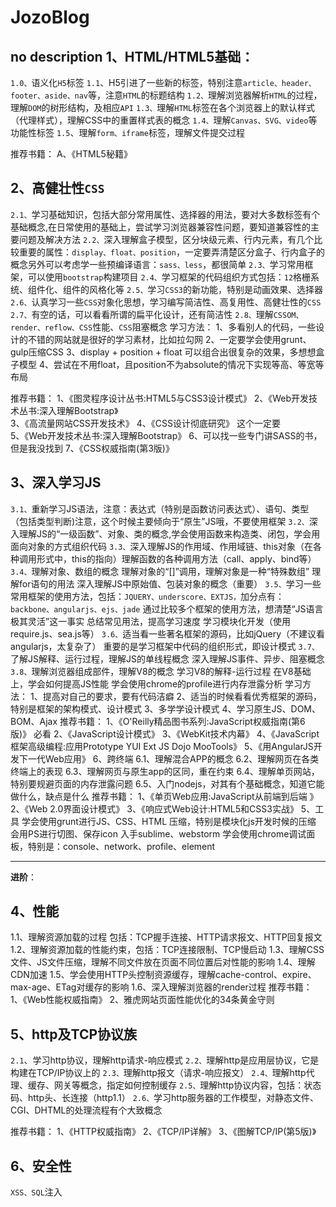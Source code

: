 # JozoBlog
no description
1、HTML/HTML5基础：
---

`1.0、`语义化`H5`标签
`1.1`、H5引进了一些新的标签，特别注意`article、header、footer、aside、nav`等，注意`HTML`的标题结构
`1.2、`理解浏览器解析`HTML`的过程，理解`DOM`的树形结构，及相应`API`
`1.3、`理解`HTML`标签在各个浏览器上的默认样式（代理样式），理解CSS中的重置样式表的概念
`1.4、`理解`Canvas、SVG、video`等功能性标签
`1.5`、理解`form、iframe`标签，理解文件提交过程

推荐书籍：
A、《HTML5秘籍》



2、高健壮性`CSS`
---------

`2.1、`学习基础知识，包括大部分常用属性、选择器的用法，要对大多数标签有个基础概念,在日常使用的基础上，尝试学习浏览器兼容性问题，要知道兼容性的主要问题及解决方法
`2.2、`深入理解盒子模型，区分块级元素、行内元素，有几个比较重要的属性：`display、float、position`，一定要弄清楚区分盒子、行内盒子的概念另外可以考虑学一些预编译语言：`sass、less`，都很简单
`2.3、`学习常用框架，可以使用`bootstrap`构建项目
`2.4、`学习框架的代码组织方式包括：`12`格栅系统、组件化、组件的风格化等
`2.5、`学习`CSS3`的新功能，特别是动画效果、选择器
`2.6、`认真学习一些`CSS`对象化思想，学习编写简洁性、高复用性、高健壮性的`CSS`
`2.7、`有空的话，可以看看所谓的扁平化设计，还有简洁性
`2.8、`理解`CSSOM、render、reflow、CSS`性能、`CSS`阻塞概念
学习方法：
1、多看别人的代码，一些设计的不错的网站就是很好的学习素材，比如拉勾网
2、一定要学会使用grunt、gulp压缩CSS
3、display + position + float 可以组合出很复杂的效果，多想想盒子模型
4、尝试在不用float，且position不为absolute的情况下实现等高、等宽等布局

推荐书籍：
1、《图灵程序设计丛书:HTML5与CSS3设计模式》
2、《Web开发技术丛书:深入理解Bootstrap》        
3、《高流量网站CSS开发技术》
4、《CSS设计彻底研究》                这个一定要        
5、《Web开发技术丛书:深入理解Bootstrap》
6、可以找一些专门讲SASS的书，但是我没找到
7、《CSS权威指南(第3版)》

3、深入学习JS
--------

`3.1、`重新学习JS语法，注意：表达式（特别是函数访问表达式）、语句、类型（包括类型判断)注意，这个时候主要倾向于“原生”JS哦，不要使用框架
`3.2、`深入理解JS的“一级函数”、对象、类的概念,学会使用函数来构造类、闭包，学会用面向对象的方式组织代码
`3.3、`深入理解JS的作用域、作用域链、this对象（在各种调用形式中，this的指向）理解函数的各种调用方法（call、apply、bind等）
`3.4、`理解对象、数组的概念
     理解对象的“[]”调用，理解对象是一种“特殊数组”
     理解for语句的用法
     深入理解JS中原始值、包装对象的概念（重要）
`3.5、`学习一些常用框架的使用方法，包括：`JQUERY、underscore、EXTJS，`加分点有：`backbone、angularjs、ejs、jade`
                        通过比较多个框架的使用方法，想清楚“JS语言极其灵活”这一事实
                        总结常见用法，提高学习速度
                        学习模块化开发（使用require.js、sea.js等）
                `3.6、`适当看一些著名框架的源码，比如jQuery（不建议看angularjs，太复杂了）
                        重要的是学习框架中代码的组织形式，即设计模式
                `3.7、`了解JS解释、运行过程，理解JS的单线程概念
                        深入理解JS事件、异步、阻塞概念
                `3.8、`理解浏览器组成部件，理解V8的概念
                        学习V8的解释-运行过程
                        在V8基础上，学会如何提高JS性能
                        学会使用chrome的profile进行内存泄露分析
                学习方法：
                        1、提高对自己的要求，要有代码洁癖
                        2、适当的时候看看优秀框架的源码，特别是框架的架构模式、设计模式
                        3、多学学设计模式
                        4、学习原生JS、DOM、BOM、Ajax
                推荐书籍：
                        1、《O'Reilly精品图书系列:​JavaScript权威指南(​第6版)》        必看
                        2、《JavaScript设计模式》
                        3、《WebKit技术内幕》
                        4、《JavaScript框架高级编​程:应用Prototype YUI Ext JS Dojo MooTools》
                        5、《用AngularJS开发下一代Web应用》
        6、跨终端
                6.1、理解混合APP的概念
                6.2、理解网页在各类终端上的表现
                6.3、理解网页与原生app的区同，重在约束
                6.4、理解单页网站，特别要规避页面的内存泄露问题
                6.5、入门nodejs，对其有个基础概念，知道它能做什么，缺点是什么
                推荐书籍：
                        1、《单页Web应用:JavaScript从前端到后端 》
                        2、《Web 2.0界面设计模式》
                        3、《响应式Web设计:HTML5和​CSS3实战》
        5、工具
                学会使用grunt进行JS、CSS、HTML 压缩，特别是模块化js开发时候的压缩
                会用PS进行切图、保存icon
                入手sublime、webstorm
                学会使用chrome调试面板，特别是：console、network、profile、element
                


----------
**进阶**：
     
4、性能
----
1.1、理解资源加载的过程
                        包括：TCP握手连接、HTTP请求报文、HTTP回复报文
                1.2、理解资源加载的性能约束，包括：TCP连接限制、TCP慢启动
                1.3、理解CSS文件、JS文件压缩，理解不同文件放在页面不同位置后对性能的影响
                1.4、理解CDN加速
                1.5、学会使用HTTP头控制资源缓存，理解cache-control、expire、max-age、ETag对缓存的影响
                1.6、深入理解浏览器的render过程
                推荐书籍：
                        1、《Web性能权威指南》
                        2、雅虎网站页面性能优化的34条黄金守则

5、http及TCP协议族
-------------
`2.1`、学习http协议，理解http请求-响应模式
`2.2、`理解http是应用层协议，它是构建在TCP/IP协议上的
`2.3、`理解http报文（请求-响应报文）
`2.4、`理解http代理、缓存、网关等概念，指定如何控制缓存
`2.5、`理解http协议内容，包括：状态码、http头、长连接（http1.1）
`2.6、`学习http服务器的工作模型，对静态文件、CGI、DHTML的处理流程有个大致概念

推荐书籍：
1、《HTTP权威指南》
2、《TCP/IP详解》
3、《图解TCP/IP(第5版)》

6、安全性
-----

`XSS、SQL`注入
